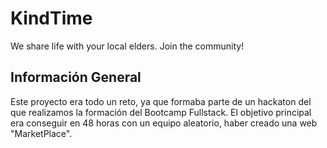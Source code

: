 # KindTime
We share life with your local elders. Join the community!

## Información General

Este proyecto era todo un reto, ya que formaba parte de un hackaton del que realizamos la formación del Bootcamp Fullstack. El objetivo principal era conseguir en 48 horas con un equipo aleatorio, haber creado una web "MarketPlace". 



